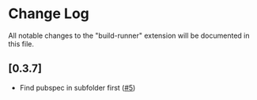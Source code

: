# Change Log

All notable changes to the "build-runner" extension will be documented in this file.

## [0.3.7]

- Find pubspec in subfolder first ([#5](https://github.com/gaetschwartz/build-runner/pull/5))